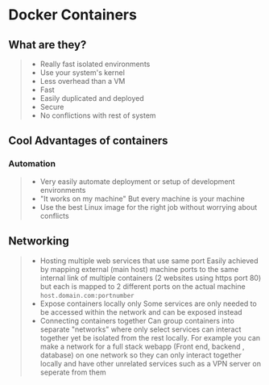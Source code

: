# Docker Containers
## What are they?
>- Really fast isolated environments 
>- Use your system's kernel
>- Less overhead than a VM 
>- Fast
>- Easily duplicated and deployed
>- Secure
>- No conflictions with rest of system

## Cool Advantages of containers
### Automation
>- Very easily automate deployment or setup of development environments
>- "It works on my machine" But every machine is your machine
>- Use the best Linux image for the right job without worrying about conflicts
## Networking
>- Hosting multiple web services that use same port
> 	 Easily achieved by mapping external (main host) machine ports to the same internal link of multiple containers (2 websites using https port 80) but each is mapped to 2 different ports on the actual machine `host.domain.com:portnumber`
>- Expose containers locally only
>	Some services are only needed to be accessed within the network and can be exposed instead
>- Connecting containers together
>	Can group containers into separate "networks" where only select services can interact together yet be isolated from the rest locally. For example you can make a network for a full stack webapp (Front end, backend , database) on one network so they can only interact together locally and have other unrelated services such as a VPN server on seperate from them
>



